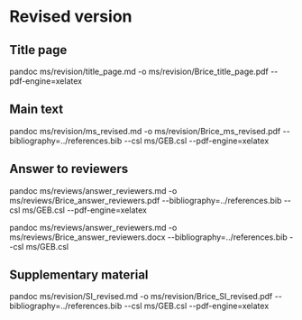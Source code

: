 
# Revised version

## Title page

pandoc ms/revision/title_page.md -o ms/revision/Brice_title_page.pdf --pdf-engine=xelatex

## Main text

pandoc ms/revision/ms_revised.md -o ms/revision/Brice_ms_revised.pdf  --bibliography=../references.bib --csl ms/GEB.csl --pdf-engine=xelatex

## Answer to reviewers

pandoc ms/reviews/answer_reviewers.md -o ms/reviews/Brice_answer_reviewers.pdf --bibliography=../references.bib --csl ms/GEB.csl --pdf-engine=xelatex

pandoc ms/reviews/answer_reviewers.md -o ms/reviews/Brice_answer_reviewers.docx --bibliography=../references.bib --csl ms/GEB.csl

## Supplementary material

pandoc ms/revision/SI_revised.md -o ms/revision/Brice_SI_revised.pdf --bibliography=../references.bib --csl ms/GEB.csl --pdf-engine=xelatex
